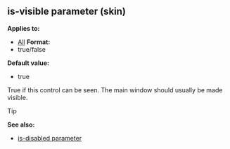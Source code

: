 ## is-visible parameter (skin)

<!-- -->
**Applies to:**
+   [All](/ref/%7Bskin%7D/control.md) <!-- -->
**Format:**
+   true/false
<!-- -->
**Default value:**
+   true


True if this control can be seen. The main window should
usually be made visible.

> [!TIP] 
> **See also:**
> +   [is-disabled parameter](/ref/%7Bskin%7D/param/is-disabled.md) 